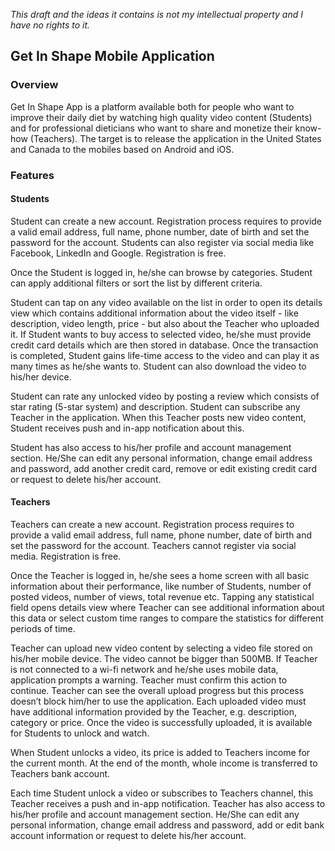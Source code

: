 *This draft and the ideas it contains is not my intellectual property and I have no rights to it.*

## Get In Shape Mobile Application 
 
### Overview 
Get In Shape App is a platform available both for people who want to improve their daily diet by watching high quality video content (Students) and for professional dieticians who want to share and monetize their know-how (Teachers). The target is to release the application in the United States and Canada to the mobiles based on Android and iOS. 
 
### Features 
 
#### Students 
Student can create a new account. Registration process requires to provide a valid email address, full name, phone number, date of birth and set the password for the account. Students can also register via social media like Facebook, LinkedIn and Google. Registration is free. 

Once the Student is logged in, he/she can browse by categories. Student can apply additional filters or sort the list by different criteria. 

Student can tap on any video available on the list in order to open its details view which contains additional information about the video itself - like description, video length, price - but also about the Teacher who uploaded it. 
If Student wants to buy access to selected video, he/she must provide credit card details which are then stored in database. Once the transaction is completed, Student gains life-time access to the video and can play it as many times as he/she wants to. Student can also download the video to his/her device.

 Student can rate any unlocked video by posting a review which consists of star rating (5-star system) and description. 
Student can subscribe any Teacher in the application. When this Teacher posts new video content, Student receives push and in-app notification about this. 

Student has also access to his/her profile and account management section. He/She can edit any personal information, change email address and password, add another credit card, remove or edit existing credit card or request to delete his/her account. 
 
#### Teachers 
Teachers can create a new account. Registration process requires to provide a valid email address, full name, phone number, date of birth and set the password for the account. Teachers cannot register via social media. Registration is free. 

Once the Teacher is logged in, he/she sees a home screen with all basic information about their performance, like number of Students, number of posted videos, number of views, total revenue etc. Tapping any statistical field opens details view where Teacher can see additional information about this data or select custom time ranges to compare the statistics for different periods of time. 

Teacher can upload new video content by selecting a video file stored on his/her mobile device. The video cannot be bigger than 500MB. If Teacher is not connected to a wi-fi network and he/she uses mobile data, application prompts a warning. Teacher must confirm this action to continue. Teacher can see the overall upload progress but this process doesn’t block him/her to use the application. Each uploaded video must have additional information provided by the Teacher, e.g. description, category or price. Once the video is successfully uploaded, it is available for Students to unlock and watch. 

When Student unlocks a video, its price is added to Teachers income for the current month. At the end of the month, whole income is transferred to Teachers bank account. 

Each time Student unlock a video or subscribes to Teachers channel, this Teacher receives a push and in-app notification. Teacher has also access to his/her profile and account management section. He/She can edit any personal information, change email address and password, add or edit bank account information or request to delete his/her account.  
